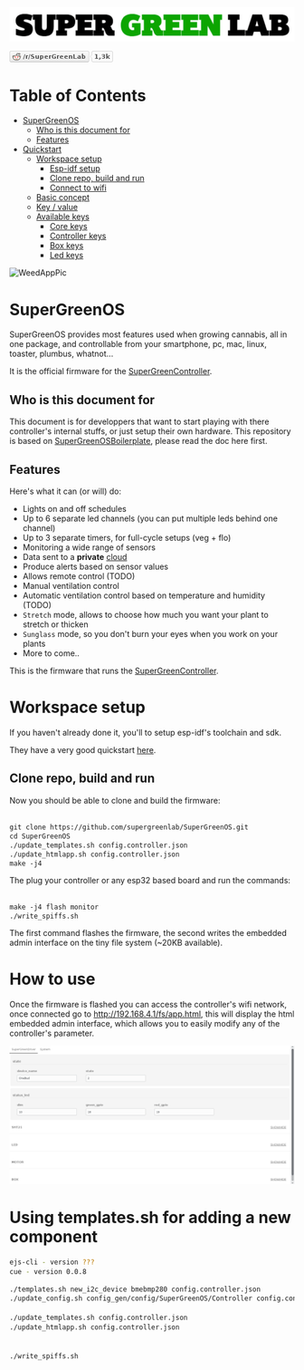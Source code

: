 ![SuperGreenLab](assets/sgl.png?raw=true "SuperGreenLab")

[![SuperGreenLab](assets/reddit-button.png?raw=true "SuperGreenLab")](https://www.reddit.com/r/SuperGreenLab)

# Table of Contents

   * [SuperGreenOS](#supergreenos)
      * [Who is this document for](#who-is-this-document-for)
      * [Features](#features)
   * [Quickstart](#quickstart)
      * [Workspace setup](#workspace-setup)
         * [Esp-idf setup](#esp-idf-setup)
         * [Clone repo, build and run](#clone-repo-build-and-run)
         * [Connect to wifi](#connect-to-wifi)
      * [Basic concept](#basic-concept)
      * [Key / value](#key--value)
      * [Available keys](#available-keys)
         * [Core keys](#core-keys)
         * [Controller keys](#controller-keys)
         * [Box keys](#box-keys)
         * [Led keys](#led-keys)

![WeedAppPic](assets/weedapppic.png?raw=true "WeedAppPic")

# SuperGreenOS

SuperGreenOS provides most features used when growing cannabis, all in one package, and controllable from your smartphone, pc, mac, linux, toaster, plumbus, whatnot...

It is the official firmware for the [SuperGreenController](https://github.com/supergreenlab/SuperGreenController).

## Who is this document for

This document is for developpers that want to start playing with there controller's internal stuffs, or just setup their own hardware.
This repository is based on [SuperGreenOSBoilerplate](https://github.com/supergreenlab/SuperGreenOSBoilerplate), please read the doc here first.

## Features

Here's what it can (or will) do:

- Lights on and off schedules
- Up to 6 separate led channels (you can put multiple leds behind one channel)
- Up to 3 separate timers, for full-cycle setups (veg + flo)
- Monitoring a wide range of sensors
- Data sent to a **private** [cloud](https://github.com/supergreenlab/SuperGreenCloud)
- Produce alerts based on sensor values
- Allows remote control (TODO)
- Manual ventilation control
- Automatic ventilation control based on temperature and humidity (TODO)
- `Stretch` mode, allows to choose how much you want your plant to stretch or thicken
- `Sunglass` mode, so you don't burn your eyes when you work on your plants
- More to come..

This is the firmware that runs the [SuperGreenController](https://github.com/supergreenlab/SuperGreenController).

# Workspace setup

If you haven't already done it, you'll to setup esp-idf's toolchain and sdk.

They have a very good quickstart [here](https://docs.espressif.com/projects/esp-idf/en/latest/get-started/index.html).

## Clone repo, build and run

Now you should be able to clone and build the firmware:

```

git clone https://github.com/supergreenlab/SuperGreenOS.git
cd SuperGreenOS
./update_templates.sh config.controller.json
./update_htmlapp.sh config.controller.json
make -j4

```

The plug your controller or any esp32 based board and run the commands:

```

make -j4 flash monitor
./write_spiffs.sh

```

The first command flashes the firmware, the second writes the embedded admin interface on the tiny file system (~20KB available).

# How to use

Once the firmware is flashed you can access the controller's wifi network, once connected go to http://192.168.4.1/fs/app.html,
this will display the html embedded admin interface, which allows you to easily modify any of the controller's parameter.

![Admin](assets/admin.png?raw=true "Admin")

# Using templates.sh for adding a new component

```bash
ejs-cli - version ???
cue - version 0.0.8
```


```bash
./templates.sh new_i2c_device bmebmp280 config.controller.json
./update_config.sh config_gen/config/SuperGreenOS/Controller config.controller.json

./update_templates.sh config.controller.json
./update_htmlapp.sh config.controller.json


./write_spiffs.sh
```